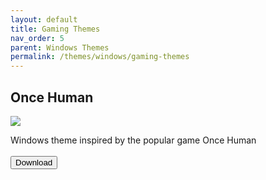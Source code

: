 ```yaml
---
layout: default
title: Gaming Themes
nav_order: 5
parent: Windows Themes
permalink: /themes/windows/gaming-themes
---
```


<div class="card">
  <div class="container">
    <h2 class="text-delta">Once Human</h2>
    <img src="https://images-wixmp-ed30a86b8c4ca887773594c2.wixmp.com/i/836bd001-fc1e-41ac-8fce-917bee5d1f0e/dit1g1y-0db965a4-be41-4867-a26f-81a0aebab047.png/v1/fill/w_960,h_640/once_human_theme_for_windows_by_og_nimbi_dit1g1y-fullview.png" class="squared-corners">
    <p class="text-delta">Windows theme inspired by the popular game Once Human<br /><br />
    <a href="https://www.deviantart.com/og-nimbi/art/Once-Human-Theme-for-Windows-1137167494" target="_blank">
        <button type="button" name="button" class="btn">Download</button></a></p>
  </div>
</div>